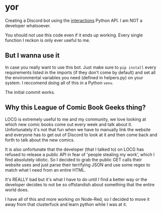 # yor


Creating a Discord bot using the [interactions](https://discord-py-slash-command.readthedocs.io/en/latest/) Python API. I am NOT a developer whatsoever. 

You should not use this code even if it ends up working. Every single function I reckon is only ever useful to me.

## But I wanna use it

In case you really want to use this bot. Just make sure to `pip install` every requirements listed in the imports (if they don't come by default) and set all the environmental variables you need (defined in helpers.py) on your system. I reccomend doing all of this in a Python `venv`.

The initial commit works.


## Why this League of Comic Book Geeks thing?

LOCG is extremely useful to me and my community, we love looking at which new comic books come out every week and talk about it. Unfortunately it's not that fun when we have to manually link the website and everyone has to get out of Discord to look at it and then come back and forth to talk about the new comics.

It is also unfortunate that the developer (that I talked to) on LOCG has refused to release a public API in fear of 'people stealing my work', which I find absolutely idiotic. So I decided to grab the public GET calls their website uses and just parse their terrifying JSON and use some regex to match what I need from an entire HTML.

It's REALLY bad but it's what I have to do until I find a better way or the developer decides to not be so offstandish about something that the entire world does.

I have all of this and more working on Node-Red, so I decided to move it away from that clusterfuck and learn python while I was at it.